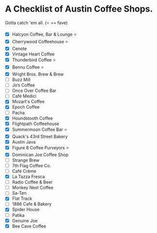 # A Checklist of Austin Coffee Shops.

Gotta catch 'em all. (:star: == fave)

- [x] Halcyon Coffee, Bar & Lounge :star:
- [x] Cherrywood Coffeehouse :star:
- [x] Cenote
- [x] Vintage Heart Coffee
- [x] Thunderbird Coffee :star:
- [x] Bennu Coffee :star:
- [x] Wright Bros. Brew & Brew
- [ ] Buzz Mill
- [ ] Jo’s Coffee
- [ ] Once Over Coffee Bar
- [ ] Café Medici
- [x] Mozart's Coffee
- [x] Epoch Coffee
- [ ] Pacha
- [x] Houndstooth Coffee
- [x] Flightpath Coffeehouse
- [x] Summermoon Coffee Bar :star:
- [x] Quack's 43rd Street Bakery
- [x] Austin Java
- [x] Figure 8 Coffee Purveyors :star:
- [x] Dominican Joe Coffee Shop
- [ ] Strange Brew
- [ ] 7th Flag Coffee Co.
- [ ] Café Crème
- [x] La Tazza Fresca
- [ ] Radio Coffee & Beer
- [ ] Monkey Nest Coffee
- [ ] Sa-Ten
- [x] Flat Track
- [ ] 1886 Cafe & Bakery
- [x] Spider House
- [ ] Patika
- [x] Genuine Joe
- [x] Bee Cave Coffee